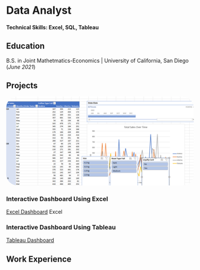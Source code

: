 # Data Analyst
#### Technical Skills: Excel, SQL, Tableau

## Education
  B.S. in Joint Mathetmatics-Economics | University of California, San Diego (_June 2021_)

## Projects
<img src="/images/thumbnail.png" alt="Thumbnail" style="border-radius: 30px;" width="600">

### Interactive Dashboard Using Excel <br>

[Excel Dashboard](project1.html)
<span class="highlight-blue-rounded">Excel</span>

### Interactive Dashboard Using Tableau <br>
[Tableau Dashboard](project2.html)

## Work Experience


